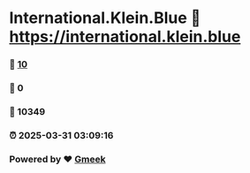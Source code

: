 # International.Klein.Blue :link: https://international.klein.blue 
### :page_facing_up: [10](https://international.klein.blue/tag.html) 
### :speech_balloon: 0 
### :hibiscus: 10349 
### :alarm_clock: 2025-03-31 03:09:16 
### Powered by :heart: [Gmeek](https://github.com/Meekdai/Gmeek)
